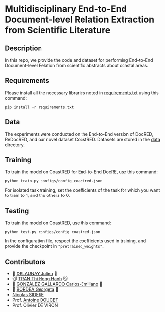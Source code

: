 # Multidisciplinary End-to-End Document-level Relation Extraction from Scientific Literature

## Description
In this repo, we provide the code and dataset for performing End-to-End Document-level Relation from scientific abstracts about coastal areas.

## Requirements
Please install all the necessary libraries noted in [requirements.txt](./requirements.txt) using this command:

```
pip install -r requirements.txt
```

## Data
The experiments were conducted on the End-to-End version of DocRED, ReDocRED, and our novel dataset CoastRED. Datasets are stored in the [data](./data/) directory.

## Training
To train the model on CoastRED for End-to-End DocRE, use this command:

```
python train.py configs/config_coastred.json
```

For isolated task training, set the coefficients of the task for which you want to train to 1, and the others to 0.

## Testing
To train the model on CoastRED, use this command:

```
python test.py configs/config_coastred.json
```
In the configuration file, respect the coefficients used in training, and provide the checkpoint in `"pretrained_weights"`.

## Contributors
- :fox_face: [DELAUNAY Julien](https://github.com/jdelaunay) :fox_face:
- :smirk_cat: [TRAN Thi Hong Hanh](https://github.com/honghanhh) :smirk_cat:
- :lion: [GONZÁLEZ-GALLARDO Carlos-Emiliano](https://github.com/cic4k) :lion:
- :wolf: [BORDEA Georgeta](https://github.com/getbordea) :wolf:
- [Nicolas SIDERE](https://github.com/nsidere)
- Prof. [Antoine DOUCET](https://github.com/antoinedoucet)
- Prof. Olivier DE VIRON